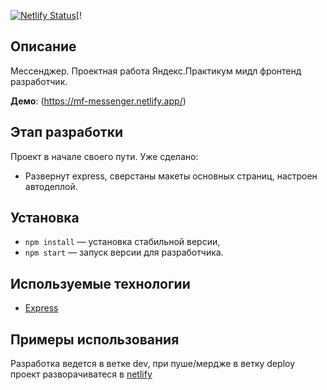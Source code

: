 [![Netlify
Status](https://api.netlify.com/api/v1/badges/9aaef7de-1e5d-4fda-bc39-faa10a68b35b/deploy-status)](https://app.netlify.com/sites/mf-messenger/deploys)[!

## Описание

Мессенджер. Проектная работа Яндекс.Практикум мидл фронтенд разработчик.

**Демо**: (https://mf-messenger.netlify.app/)

## Этап разработки

Проект в начале своего пути. Уже сделано:

- Развернут express, сверстаны макеты основных страниц, настроен автодеплой.

## Установка

- `npm install` — установка стабильной версии,
- `npm start` — запуск версии для разработчика.

## **Используемые технологии**

- [Express](https://expressjs.com/ru/)

## **Примеры использования**

Разработка ведется в ветке dev, при пуше/мердже в ветку deploy проект разворачиватеся в [netlify](https://mf-messenger.netlify.app/)
